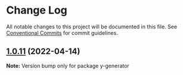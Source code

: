 # Change Log

All notable changes to this project will be documented in this file.
See [Conventional Commits](https://conventionalcommits.org) for commit guidelines.

## [1.0.11](https://github.com/myjustify/learn-lerna/compare/y-generator@1.0.9...y-generator@1.0.11) (2022-04-14)

**Note:** Version bump only for package y-generator
